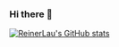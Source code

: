 ### Hi there 👋

[![ReinerLau's GitHub stats](https://github-readme-stats.vercel.app/api?username=ReinerLau)](https://github.com/anuraghazra/github-readme-stats)
